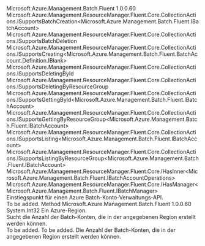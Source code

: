 <Type Name="IBatchAccounts" FullName="Microsoft.Azure.Management.Batch.Fluent.IBatchAccounts">
  <TypeSignature Language="C#" Value="public interface IBatchAccounts : Microsoft.Azure.Management.ResourceManager.Fluent.Core.CollectionActions.ISupportsBatchCreation&lt;Microsoft.Azure.Management.Batch.Fluent.IBatchAccount&gt;, Microsoft.Azure.Management.ResourceManager.Fluent.Core.CollectionActions.ISupportsBatchDeletion, Microsoft.Azure.Management.ResourceManager.Fluent.Core.CollectionActions.ISupportsCreating&lt;Microsoft.Azure.Management.Batch.Fluent.BatchAccount.Definition.IBlank&gt;, Microsoft.Azure.Management.ResourceManager.Fluent.Core.CollectionActions.ISupportsDeletingById, Microsoft.Azure.Management.ResourceManager.Fluent.Core.CollectionActions.ISupportsDeletingByResourceGroup, Microsoft.Azure.Management.ResourceManager.Fluent.Core.CollectionActions.ISupportsGettingById&lt;Microsoft.Azure.Management.Batch.Fluent.IBatchAccount&gt;, Microsoft.Azure.Management.ResourceManager.Fluent.Core.CollectionActions.ISupportsGettingByResourceGroup&lt;Microsoft.Azure.Management.Batch.Fluent.IBatchAccount&gt;, Microsoft.Azure.Management.ResourceManager.Fluent.Core.CollectionActions.ISupportsListing&lt;Microsoft.Azure.Management.Batch.Fluent.IBatchAccount&gt;, Microsoft.Azure.Management.ResourceManager.Fluent.Core.CollectionActions.ISupportsListingByResourceGroup&lt;Microsoft.Azure.Management.Batch.Fluent.IBatchAccount&gt;, Microsoft.Azure.Management.ResourceManager.Fluent.Core.IHasInner&lt;Microsoft.Azure.Management.Batch.Fluent.IBatchAccountOperations&gt;, Microsoft.Azure.Management.ResourceManager.Fluent.Core.IHasManager&lt;Microsoft.Azure.Management.Batch.Fluent.IBatchManager&gt;" />
  <TypeSignature Language="ILAsm" Value=".class public interface auto ansi abstract IBatchAccounts implements class Microsoft.Azure.Management.ResourceManager.Fluent.Core.CollectionActions.ISupportsBatchCreation`1&lt;class Microsoft.Azure.Management.Batch.Fluent.IBatchAccount&gt;, class Microsoft.Azure.Management.ResourceManager.Fluent.Core.CollectionActions.ISupportsBatchDeletion, class Microsoft.Azure.Management.ResourceManager.Fluent.Core.CollectionActions.ISupportsCreating`1&lt;class Microsoft.Azure.Management.Batch.Fluent.BatchAccount.Definition.IBlank&gt;, class Microsoft.Azure.Management.ResourceManager.Fluent.Core.CollectionActions.ISupportsDeletingById, class Microsoft.Azure.Management.ResourceManager.Fluent.Core.CollectionActions.ISupportsDeletingByResourceGroup, class Microsoft.Azure.Management.ResourceManager.Fluent.Core.CollectionActions.ISupportsGettingById`1&lt;class Microsoft.Azure.Management.Batch.Fluent.IBatchAccount&gt;, class Microsoft.Azure.Management.ResourceManager.Fluent.Core.CollectionActions.ISupportsGettingByResourceGroup`1&lt;class Microsoft.Azure.Management.Batch.Fluent.IBatchAccount&gt;, class Microsoft.Azure.Management.ResourceManager.Fluent.Core.CollectionActions.ISupportsListing`1&lt;class Microsoft.Azure.Management.Batch.Fluent.IBatchAccount&gt;, class Microsoft.Azure.Management.ResourceManager.Fluent.Core.CollectionActions.ISupportsListingByResourceGroup`1&lt;class Microsoft.Azure.Management.Batch.Fluent.IBatchAccount&gt;, class Microsoft.Azure.Management.ResourceManager.Fluent.Core.IBeta, class Microsoft.Azure.Management.ResourceManager.Fluent.Core.IHasInner`1&lt;class Microsoft.Azure.Management.Batch.Fluent.IBatchAccountOperations&gt;, class Microsoft.Azure.Management.ResourceManager.Fluent.Core.IHasManager`1&lt;class Microsoft.Azure.Management.Batch.Fluent.IBatchManager&gt;" />
  <TypeSignature Language="DocId" Value="T:Microsoft.Azure.Management.Batch.Fluent.IBatchAccounts" />
  <TypeSignature Language="VB.NET" Value="Public Interface IBatchAccounts&#xA;Implements IHasInner(Of IBatchAccountOperations), IHasManager(Of IBatchManager), ISupportsBatchCreation(Of IBatchAccount), ISupportsBatchDeletion, ISupportsCreating(Of IBlank), ISupportsDeletingById, ISupportsDeletingByResourceGroup, ISupportsGettingById(Of IBatchAccount), ISupportsGettingByResourceGroup(Of IBatchAccount), ISupportsListing(Of IBatchAccount), ISupportsListingByResourceGroup(Of IBatchAccount)" />
  <TypeSignature Language="F#" Value="type IBatchAccounts = interface&#xA;    interface ISupportsCreating&lt;IBlank&gt;&#xA;    interface ISupportsListing&lt;IBatchAccount&gt;&#xA;    interface ISupportsListingByResourceGroup&lt;IBatchAccount&gt;&#xA;    interface ISupportsGettingByResourceGroup&lt;IBatchAccount&gt;&#xA;    interface ISupportsGettingById&lt;IBatchAccount&gt;&#xA;    interface ISupportsDeletingById&#xA;    interface ISupportsDeletingByResourceGroup&#xA;    interface ISupportsBatchCreation&lt;IBatchAccount&gt;&#xA;    interface ISupportsBatchDeletion&#xA;    interface IBeta&#xA;    interface IHasManager&lt;IBatchManager&gt;&#xA;    interface IHasInner&lt;IBatchAccountOperations&gt;" />
  <AssemblyInfo>
    <AssemblyName>Microsoft.Azure.Management.Batch.Fluent</AssemblyName>
    <AssemblyVersion>1.0.0.60</AssemblyVersion>
  </AssemblyInfo>
  <Interfaces>
    <Interface>
      <InterfaceName>Microsoft.Azure.Management.ResourceManager.Fluent.Core.CollectionActions.ISupportsBatchCreation&lt;Microsoft.Azure.Management.Batch.Fluent.IBatchAccount&gt;</InterfaceName>
    </Interface>
    <Interface>
      <InterfaceName>Microsoft.Azure.Management.ResourceManager.Fluent.Core.CollectionActions.ISupportsBatchDeletion</InterfaceName>
    </Interface>
    <Interface>
      <InterfaceName>Microsoft.Azure.Management.ResourceManager.Fluent.Core.CollectionActions.ISupportsCreating&lt;Microsoft.Azure.Management.Batch.Fluent.BatchAccount.Definition.IBlank&gt;</InterfaceName>
    </Interface>
    <Interface>
      <InterfaceName>Microsoft.Azure.Management.ResourceManager.Fluent.Core.CollectionActions.ISupportsDeletingById</InterfaceName>
    </Interface>
    <Interface>
      <InterfaceName>Microsoft.Azure.Management.ResourceManager.Fluent.Core.CollectionActions.ISupportsDeletingByResourceGroup</InterfaceName>
    </Interface>
    <Interface>
      <InterfaceName>Microsoft.Azure.Management.ResourceManager.Fluent.Core.CollectionActions.ISupportsGettingById&lt;Microsoft.Azure.Management.Batch.Fluent.IBatchAccount&gt;</InterfaceName>
    </Interface>
    <Interface>
      <InterfaceName>Microsoft.Azure.Management.ResourceManager.Fluent.Core.CollectionActions.ISupportsGettingByResourceGroup&lt;Microsoft.Azure.Management.Batch.Fluent.IBatchAccount&gt;</InterfaceName>
    </Interface>
    <Interface>
      <InterfaceName>Microsoft.Azure.Management.ResourceManager.Fluent.Core.CollectionActions.ISupportsListing&lt;Microsoft.Azure.Management.Batch.Fluent.IBatchAccount&gt;</InterfaceName>
    </Interface>
    <Interface>
      <InterfaceName>Microsoft.Azure.Management.ResourceManager.Fluent.Core.CollectionActions.ISupportsListingByResourceGroup&lt;Microsoft.Azure.Management.Batch.Fluent.IBatchAccount&gt;</InterfaceName>
    </Interface>
    <Interface>
      <InterfaceName>Microsoft.Azure.Management.ResourceManager.Fluent.Core.IHasInner&lt;Microsoft.Azure.Management.Batch.Fluent.IBatchAccountOperations&gt;</InterfaceName>
    </Interface>
    <Interface>
      <InterfaceName>Microsoft.Azure.Management.ResourceManager.Fluent.Core.IHasManager&lt;Microsoft.Azure.Management.Batch.Fluent.IBatchManager&gt;</InterfaceName>
    </Interface>
  </Interfaces>
  <Docs>
    <summary>
            Einstiegspunkt für einen Azure Batch-Konto-Verwaltungs-API.
            </summary>
    <remarks>To be added.</remarks>
  </Docs>
  <Members>
    <Member MemberName="GetBatchAccountQuotaByLocation">
      <MemberSignature Language="C#" Value="public int GetBatchAccountQuotaByLocation (Microsoft.Azure.Management.ResourceManager.Fluent.Core.Region region);" />
      <MemberSignature Language="ILAsm" Value=".method public hidebysig newslot virtual instance int32 GetBatchAccountQuotaByLocation(class Microsoft.Azure.Management.ResourceManager.Fluent.Core.Region region) cil managed" />
      <MemberSignature Language="DocId" Value="M:Microsoft.Azure.Management.Batch.Fluent.IBatchAccounts.GetBatchAccountQuotaByLocation(Microsoft.Azure.Management.ResourceManager.Fluent.Core.Region)" />
      <MemberSignature Language="F#" Value="abstract member GetBatchAccountQuotaByLocation : Microsoft.Azure.Management.ResourceManager.Fluent.Core.Region -&gt; int" Usage="iBatchAccounts.GetBatchAccountQuotaByLocation region" />
      <MemberType>Method</MemberType>
      <AssemblyInfo>
        <AssemblyName>Microsoft.Azure.Management.Batch.Fluent</AssemblyName>
        <AssemblyVersion>1.0.0.60</AssemblyVersion>
      </AssemblyInfo>
      <ReturnValue>
        <ReturnType>System.Int32</ReturnType>
      </ReturnValue>
      <Parameters>
        <Parameter Name="region" Type="Microsoft.Azure.Management.ResourceManager.Fluent.Core.Region" />
      </Parameters>
      <Docs>
        <param name="region">Ein Azure-Region.</param>
        <summary>
            Sucht die Anzahl der Batch-Konten, die in der angegebenen Region erstellt werden können.
            </summary>
        <returns>To be added.</returns>
        <remarks>To be added.</remarks>
        <return>Die Anzahl der Batch-Konten, die in der angegebenen Region erstellt werden können.</return>
      </Docs>
    </Member>
  </Members>
</Type>